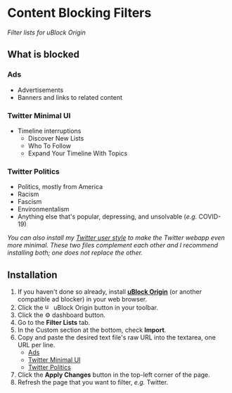 # Content Blocking Filters
*Filter lists for uBlock Origin*

## What is blocked

### Ads
- Advertisements
- Banners and links to related content

### Twitter Minimal UI
- Timeline interruptions
    - Discover New Lists
    - Who To Follow
    - Expand Your Timeline With Topics 

### Twitter Politics
- Politics, mostly from America
- Racism
- Fascism
- Environmentalism
- Anything else that's popular, depressing, and unsolvable (*e.g.* COVID-19)

*You can also install my [Twitter user style](https://github.com/Aldaviva/userstyles/raw/master/styles/twitter.user.css) to make the Twitter webapp even more minimal. These two files complement each other and I recommend installing both; one does not replace the other.*

## Installation
1. If you haven't done so already, install [**uBlock Origin**](https://github.com/gorhill/uBlock/#installation) (or another compatible ad blocker) in your web browser.
1. Click the <img src="https://github.com/gorhill/uBlock/raw/master/src/img/ublock.svg" height="16px" alt="uBlock Origin"> uBlock Origin button in your toolbar.
1. Click the ⚙️ dashboard button.
1. Go to the **Filter Lists** tab.
1. In the Custom section at the bottom, check **Import**.
1. Copy and paste the desired text file's raw URL into the textarea, one URL per line.
    - [Ads](https://raw.githubusercontent.com/Aldaviva/content-blocking-filters/master/filters/ads.txt)
    - [Twitter Minimal UI](https://raw.githubusercontent.com/Aldaviva/content-blocking-filters/master/filters/twitter-minimal-ui.txt)
    - [Twitter Politics](https://raw.githubusercontent.com/Aldaviva/content-blocking-filters/master/filters/twitter-politics.txt)
1. Click the **Apply Changes** button in the top-left corner of the page.
1. Refresh the page that you want to filter, *e.g.* Twitter.
